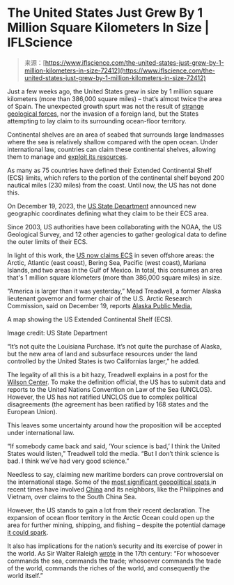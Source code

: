 <!--yml
category: 未分类
date: 2024-05-27 14:44:04
-->

# The United States Just Grew By 1 Million Square Kilometers In Size | IFLScience

> 来源：[https://www.iflscience.com/the-united-states-just-grew-by-1-million-kilometers-in-size-72412](https://www.iflscience.com/the-united-states-just-grew-by-1-million-kilometers-in-size-72412)

Just a few weeks ago, the United States grew in size by 1 million square kilometers (more than 386,000 square miles) – that’s almost twice the area of Spain. The unexpected growth spurt was not the result of [strange geological forces](https://www.iflscience.com/a-new-island-has-been-born-off-the-coast-of-japan-in-the-pacific-71461), nor the invasion of a foreign land, but the States attempting to lay claim to its surrounding ocean-floor territory.

Continental shelves are an area of seabed that surrounds large landmasses where the sea is relatively shallow compared with the open ocean. Under international law, countries can claim these continental shelves, allowing them to manage and [exploit its resources](https://www.iflscience.com/a-new-gold-rush-is-brewing-and-potential-disaster-looms-70257).

As many as 75 countries have defined their Extended Continental Shelf (ECS) limits, which refers to the portion of the continental shelf beyond 200 nautical miles (230 miles) from the coast. Until now, the US has not done this. 

On December 19, 2023, the [US State Department](https://www.state.gov/announcement-of-u-s-extended-continental-shelf-outer-limits/) announced new geographic coordinates defining what they claim to be their ECS area.

Since 2003, US authorities have been collaborating with the NOAA, the US Geological Survey, and 12 other agencies to gather geological data to define the outer limits of their ECS. 

In light of this work, the [US now claims ECS](https://www.state.gov/the-us-ecs/) in seven offshore areas: the Arctic, Atlantic (east coast), Bering Sea, Pacific (west coast), Mariana Islands, and two areas in the Gulf of Mexico. In total, this consumes an area that's 1 million square kilometers (more than 386,000 square miles) in size.

“America is larger than it was yesterday,” Mead Treadwell, a former Alaska lieutenant governor and former chair of the U.S. Arctic Research Commission, said on December 19, reports [Alaska Public Media.](https://alaskapublic.org/2023/12/20/america-is-larger-now-by-declaration-of-state-department/)

A map showing the US Extended Continental Shelf (ECS).

Image credit: US State Department

“It’s not quite the Louisiana Purchase. It’s not quite the purchase of Alaska, but the new area of land and subsurface resources under the land controlled by the United States is two Californias larger,” he added.

The legality of all this is a bit hazy, Treadwell explains in a post for the [Wilson Center](https://www.wilsoncenter.org/article/arctic-horizons-primer-and-critical-questions-extending-us-territory-arctic-ocean?fbclid=IwAR17SbAvR4QnZZdXcbKsGfcQROBtYmDwA2pgQO3CZFxcR7Z2pDqD3gvLRdg). To make the definition official, the US has to submit data and reports to the United Nations Convention on Law of the Sea (UNCLOS). However, the US has not ratified UNCLOS due to complex political disagreements (the agreement has been ratified by 168 states and the European Union).

This leaves some uncertainty around how the proposition will be accepted under international law. 

“If somebody came back and said, ‘Your science is bad,’ I think the United States would listen,” Treadwell told the media. “But I don’t think science is bad. I think we’ve had very good science.”

Needless to say, claiming new maritime borders can prove controversial on the international stage. Some of the [most significant geopolitical spats ](https://www.cfr.org/timeline/chinas-maritime-disputes)in recent times have involved [China](https://www.iflscience.com/tags/china) and its neighbors, like the Philippines and Vietnam, over claims to the South China Sea.

However, the US stands to gain a lot from their recent declaration. The expansion of ocean floor territory in the Arctic Ocean could open up the area for further mining, shipping, and fishing – despite the potential damage [it could spark](https://www.iflscience.com/global-powers-agree-to-refrain-from-fishing-in-arctic-ocean-for-16-years-to-conduct-research-first-44973).

It also has implications for the nation’s security and its exercise of power in the world. As Sir Walter Raleigh [wrote](https://www.rmg.co.uk/collections/objects/rmgc-object-63984) in the 17th century: “For whosoever commands the sea, commands the trade; whosoever commands the trade of the world, commands the riches of the world, and consequently the world itself.”